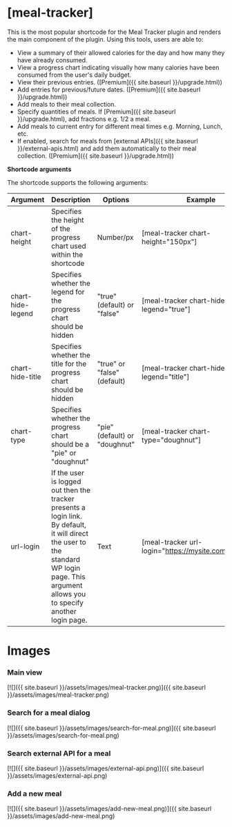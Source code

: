 # [meal-tracker] 
This is the most popular shortcode for the Meal Tracker plugin and renders the main component of the plugin. Using this tools, users are able to:

* View a summary of their allowed calories for the day and how many they have already consumed.
* View a progress chart indicating visually how many calories have been consumed from the user's daily budget.
* View their previous entries. ([Premium]({{ site.baseurl }}/upgrade.html))
* Add entries for previous/future dates. ([Premium]({{ site.baseurl }}/upgrade.html))
* Add meals to their meal collection.
* Specify quantities of meals. If [Premium]({{ site.baseurl }}/upgrade.html), add fractions e.g. 1/2 a meal.
* Add meals to current entry for different meal times e.g. Morning, Lunch, etc.
* If enabled, search for meals from [external APIs]({{ site.baseurl }}/external-apis.html) and add them automatically to their meal collection. ([Premium]({{ site.baseurl }}/upgrade.html))

**Shortcode arguments**
    
The shortcode supports the following arguments:    
    
| Argument | Description | Options | Example |    
|--|--|--|--|   
| chart-height | Specifies the height of the progress chart used within the shortcode | Number/px  | [meal-tracker chart-height="150px"] |  
| chart-hide-legend | Specifies whether the legend for the progress chart should be hidden | "true" (default) or "false"  | [meal-tracker chart-hide-legend="true"] | 
| chart-hide-title | Specifies whether the title for the progress chart should be hidden | "true" or "false" (default) | [meal-tracker chart-hide-legend="title"] | 
| chart-type | Specifies whether the progress chart should be a "pie" or "doughnut" | "pie" (default) or "doughnut"  | [meal-tracker chart-type="doughnut"] | 
| url-login | If the user is logged out then the tracker presents a login link. By default, it will direct the user to the standard WP login page. This argument allows you to specify another login page.   | Text  | [meal-tracker url-login="https://mysite.com/mypage"] |  

# Images

### Main view
    
[![]({{ site.baseurl }}/assets/images/meal-tracker.png)]({{ site.baseurl }}/assets/images/meal-tracker.png)   

### Search for a meal dialog
    
[![]({{ site.baseurl }}/assets/images/search-for-meal.png)]({{ site.baseurl }}/assets/images/search-for-meal.png)   

### Search external API for a meal
    
[![]({{ site.baseurl }}/assets/images/external-api.png)]({{ site.baseurl }}/assets/images/external-api.png)   

### Add a new meal
    
[![]({{ site.baseurl }}/assets/images/add-new-meal.png)]({{ site.baseurl }}/assets/images/add-new-meal.png)  